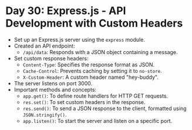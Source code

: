 # Day 30: Express.js - API Development with Custom Headers
- Set up an Express.js server using the `express` module.
- Created an API endpoint:
  - `/api/data`: Responds with a JSON object containing a message.
- Set custom response headers:
  - `Content-Type`: Specifies the response format as JSON.
  - `Cache-Control`: Prevents caching by setting it to `no-store`.
  - `X-Custom-Header`: A custom header named "hey-buddy".
- The server listens on port 3000.
- Important methods and concepts:
  - `app.get()`: To define route handlers for HTTP GET requests.
  - `res.set()`: To set custom headers in the response.
  - `res.send()`: To send a JSON response to the client, formatted using `JSON.stringify()`.
  - `app.listen()`: To start the server and listen on a specific port.
